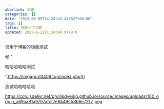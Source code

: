```yaml
---
abbrlink: 测试
categories: []
date: '2023-06-09T14:24:42.418827+08:00'
tags: []
title: 测试一下功能
updated: 2023-6-22T1:24:49.97+8:0
---
```

仅用于博客的功能测试

😎 '

哈哈哈哈哈测试

'[https://imgapi.xl0408.top/index.php]()

测试哈哈哈哈哈

https://cdn.jsdelivr.net/gh/inkdyeing.github.io/source/images/uploads/100_origin_a69aa81a9797afcf7e8449c58b6e7317.jpeg
